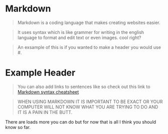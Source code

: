 # Markdown

> Markdown is a coding language that makes creating websites easier.

> It uses syntax which is like grammer for writing in the english language to format and edit text or even images. 
> cool right?

> An exsample of this is if you wanted to make a header you would use #.

# Example Header 

> You can also add links to sentences like so check out this link to [Markdown syntax cheatsheet](https://www.markdownguide.org/basic-syntax/)

>WHEN USING MARKDOWN IT IS IMPORTANT TO BE EXACT OR YOUR COMPUTER WILL NOT KNOW WHAT YOU ARE TRYING TO DO AND IT IS A PAIN IN THE BUTT.

There are loads more you can do but for now that is all I think you should know so far.
